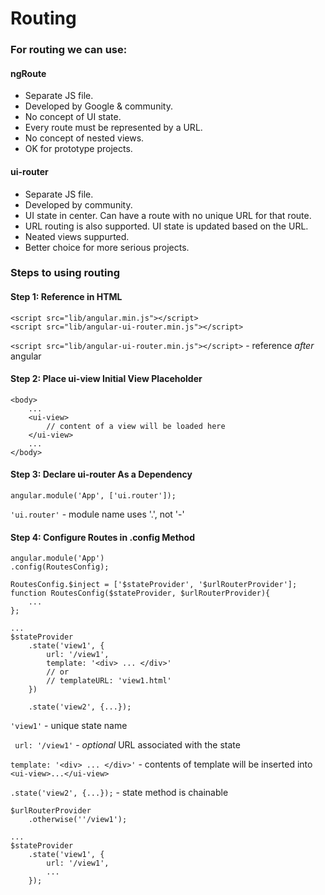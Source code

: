 # Routing
### For routing we can use:
#### ngRoute
* Separate JS file.
* Developed by Google & community.
* No concept of UI state.
* Every route must be represented by a URL.
* No concept of nested views.
* OK for prototype projects.
#### ui-router
* Separate JS file.
* Developed by community.
* UI state in center. Can have a route with no unique URL for that route.
* URL routing is also supported. UI state is updated based on the URL.
* Neated views suppurted.
* Better choice for more serious projects.

### Steps to using routing
#### Step 1: Reference in HTML
```
<script src="lib/angular.min.js"></script>
<script src="lib/angular-ui-router.min.js"></script>
```
`<script src="lib/angular-ui-router.min.js"></script>` - reference _after_ angular
#### Step 2: Place ui-view Initial View Placeholder
```
<body>
    ...
    <ui-view>
        // content of a view will be loaded here
    </ui-view>
    ...
</body>
```
#### Step 3: Declare ui-router As a Dependency
`angular.module('App', ['ui.router']);`

`'ui.router'` - module name uses '.', not '-'
#### Step 4: Configure Routes in .config Method
```
angular.module('App')
.config(RoutesConfig);

RoutesConfig.$inject = ['$stateProvider', '$urlRouterProvider'];
function RoutesConfig($stateProvider, $urlRouterProvider){
    ...
};

...
$stateProvider
    .state('view1', {
        url: '/view1',
        template: '<div> ... </div>'
        // or
        // templateURL: 'view1.html'
    })

    .state('view2', {...});
```
`'view1'` - unique state name

` url: '/view1'` - _optional_ URL associated with the state

`template: '<div> ... </div>'` - contents of template will be inserted into `<ui-view>...</ui-view>`

`.state('view2', {...});` - state method is chainable

```
$urlRouterProvider
    .otherwise(''/view1');

...
$stateProvider
    .state('view1', {
        url: '/view1',
        ...
    });
```